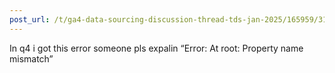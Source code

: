 ```yaml
---
post_url: /t/ga4-data-sourcing-discussion-thread-tds-jan-2025/165959/31
---
```

In q4 i got this error someone pls expalin “Error: At root: Property name mismatch”
